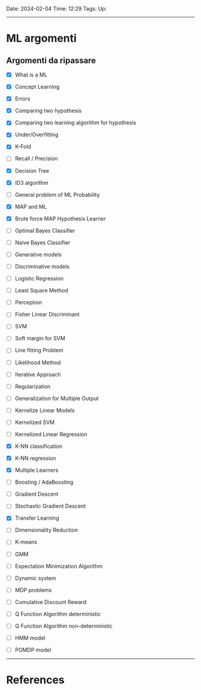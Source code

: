 Date: 2024-02-04
Time: 12:29
Tags:
Up: 

---
# ML argomenti

## Argomenti da ripassare

- [x] What is a ML
- [x] Concept Learning
- [x] Errors
- [x] Comparing two hypothesis
- [x] Comparing two learning algorithm for hypothesis
- [x] Under/Overfitting
- [x] K-Fold
- [ ] Recall / Precision
- [x] Decision Tree
- [x] ID3 algorithm
- [ ] General problem of ML Probability
- [x] MAP and ML
- [x] Brute force MAP Hypothesis Learner 
- [ ] Optimal Bayes Classifier
- [ ] Naive Bayes Classifier
- [ ] Generative models
- [ ] Discriminative models
- [ ] Logistic Regression
- [ ] Least Square Method
- [ ] Perception
- [ ] Fisher Linear Discriminant
- [ ] SVM
- [ ] Soft margin for SVM
- [ ] Line fitting Problem
- [ ] Likelihood Method
- [ ] Iterative Approach
- [ ] Regularization
- [ ] Generalization for Multiple Output
- [ ] Kernelize Linear Models
- [ ] Kernelized SVM
- [ ] Kernelized Linear Regression
- [x] K-NN classification
- [x] K-NN regression
- [x] Multiple Learners
- [ ] Boosting / AdaBoosting
- [ ] Gradient Descent
- [ ] Stochastic Gradient Descent
- [x] Transfer Learning
- [ ] Dimensionality Reduction
- [ ] K-means
- [ ] GMM
- [ ] Expectation Minimization Algorithm
- [ ] Dynamic system
- [ ] MDP problems
- [ ] Cumulative Discount Reward
- [ ] Q Function Algorithm deterministic
- [ ] Q Function Algorithm non-deterministic
- [ ] HMM model
- [ ] POMDP model






---
# References
